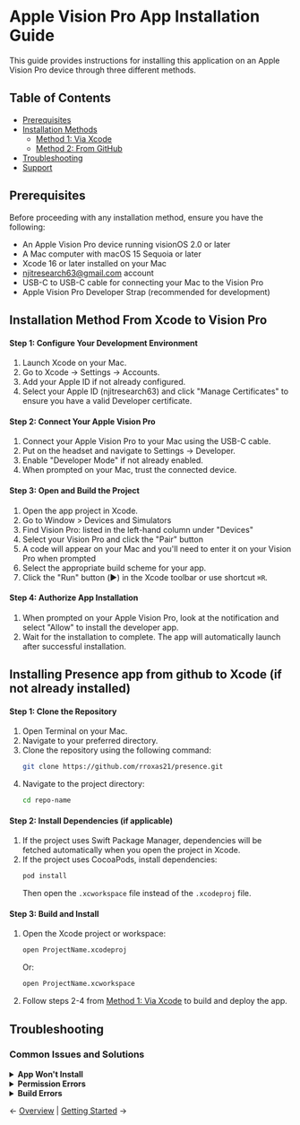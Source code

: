 # Apple Vision Pro App Installation Guide

This guide provides instructions for installing this application on an Apple Vision Pro device through three different methods.

## Table of Contents

- [Prerequisites](#prerequisites)
- [Installation Methods](#installation-methods)
  - [Method 1: Via Xcode](#method-1-via-xcode)
  - [Method 2: From GitHub](#method-3-from-github)
- [Troubleshooting](#troubleshooting)
- [Support](#support)

## Prerequisites

Before proceeding with any installation method, ensure you have the following:

* An Apple Vision Pro device running visionOS 2.0 or later
* A Mac computer with macOS 15 Sequoia or later
* Xcode 16 or later installed on your Mac
* njitresearch63@gmail.com account
* USB-C to USB-C cable for connecting your Mac to the Vision Pro
* Apple Vision Pro Developer Strap (recommended for development)

## Installation Method From Xcode to Vision Pro

#### Step 1: Configure Your Development Environment

1. Launch Xcode on your Mac.
2. Go to Xcode → Settings → Accounts.
3. Add your Apple ID if not already configured.
4. Select your Apple ID (njitresearch63) and click "Manage Certificates" to ensure you have a valid Developer certificate.

#### Step 2: Connect Your Apple Vision Pro

1. Connect your Apple Vision Pro to your Mac using the USB-C cable.
2. Put on the headset and navigate to Settings → Developer.
3. Enable "Developer Mode" if not already enabled.
4. When prompted on your Mac, trust the connected device.

#### Step 3: Open and Build the Project

1. Open the app project in Xcode.
2. Go to Window > Devices and Simulators
3. Find Vision Pro: listed in the left-hand column under "Devices"
4. Select your Vision Pro and click the "Pair" button
5. A code will appear on your Mac and you'll need to enter it on your Vision Pro when prompted
6. Select the appropriate build scheme for your app.
7. Click the "Run" button (▶️) in the Xcode toolbar or use shortcut `⌘R`.

#### Step 4: Authorize App Installation

1. When prompted on your Apple Vision Pro, look at the notification and select "Allow" to install the developer app.
2. Wait for the installation to complete. The app will automatically launch after successful installation.

## Installing Presence app from github to Xcode (if not already installed)

#### Step 1: Clone the Repository

1. Open Terminal on your Mac.
2. Navigate to your preferred directory.
3. Clone the repository using the following command:
   ```bash
   git clone https://github.com/rroxas21/presence.git
   ```
4. Navigate to the project directory:
   ```bash
   cd repo-name
   ```

#### Step 2: Install Dependencies (if applicable)

1. If the project uses Swift Package Manager, dependencies will be fetched automatically when you open the project in Xcode.
2. If the project uses CocoaPods, install dependencies:
   ```bash
   pod install
   ```
   Then open the `.xcworkspace` file instead of the `.xcodeproj` file.

#### Step 3: Build and Install

1. Open the Xcode project or workspace:
   ```bash
   open ProjectName.xcodeproj
   ```
   Or:
   ```bash
   open ProjectName.xcworkspace
   ```
2. Follow steps 2-4 from [Method 1: Via Xcode](#method-1-via-xcode) to build and deploy the app.

## Troubleshooting

### Common Issues and Solutions

<details>
<summary><b>App Won't Install</b></summary>

- Ensure your Apple Vision Pro is running a compatible visionOS version.
- Verify that your developer certificate is valid and not expired.
- Check that your device has sufficient storage space.
- Restart both your Mac and Apple Vision Pro device.
</details>

<details>
<summary><b>Permission Errors</b></summary>

- Make sure your Apple ID has the necessary permissions to deploy apps.
- For enterprise distribution, verify the device is properly provisioned with your organization's profile.
</details>

<details>
<summary><b>Build Errors</b></summary>

- Update Xcode to the latest version.
- Clean the build folder (`Shift + ⌘ + K`) and rebuild the project.
- Verify that all dependencies are correctly installed and compatible.
</details>

← [Overview](overview.md) | [Getting Started](user-guide/getting-started.md) →

